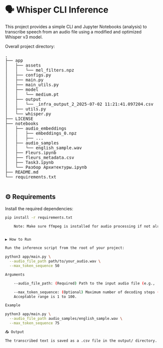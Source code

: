 # 🗣️ Whisper CLI Inference

This project provides a simple CLI and Jupyter Notebooks (analysis) to transcribe speech from an audio file using a modified and optimized Whisper v3 model.

Overall project directory:
<pre>
.
├── app
│   ├── assets
│   │   └── mel_filters.npz
│   ├── configs.py
│   ├── main.py
│   ├── main_utils.py
│   ├── model
│   │   └── medium.pt
│   ├── output
│   │   └── _infra_output_2_2025-07-02 11:21:41.097204.csv
│   ├── utils.py
│   └── whisper.py
├── LICENSE
├── notebooks
│   ├── audio_embeddings
│   │   ├── embeddings_0.npz
│   │   ├── ...
│   ├── audio_samples
│   │   └── english_sample.wav
│   ├── Fleurs.ipynb
│   ├── fleurs_metadata.csv
│   ├── Task3.ipynb
│   └── Разбор Архитектуры.ipynb
├── README.md
└── requirements.txt

</pre>


## ⚙️ Requirements

Install the required dependencies:

```bash
pip install -r requirements.txt

    Note: Make sure ffmpeg is installed for audio processing if not already available.


▶️ How to Run

Run the inference script from the root of your project:

python3 app/main.py \
  --audio_file_path path/to/your_audio.wav \
  --max_token_sequence 50

Arguments

    --audio_file_path: (Required) Path to the input audio file (e.g., .wav, .flac).

    --max_token_sequence: (Optional) Maximum number of decoding steps (default: 50).
    Acceptable range is 1 to 100.

Example

python3 app/main.py \
  --audio_file_path audio_samples/english_sample.wav \
  --max_token_sequence 75

📤 Output

The transcribed text is saved as a .csv file in the output/ directory.
